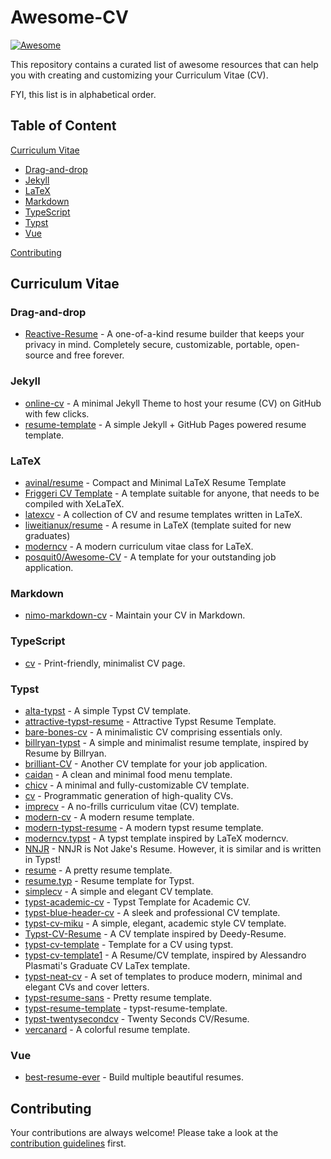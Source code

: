 # Awesome-CV
[![Awesome](https://awesome.re/badge.svg)](https://awesome.re)

This repository contains a curated list of awesome resources that can help you with creating and customizing your Curriculum Vitae (CV).

FYI, this list is in alphabetical order.

## Table of Content

[Curriculum Vitae](#curriculum-vitae)
- [Drag-and-drop](#drag-and-drop)
- [Jekyll](#jekyll)
- [LaTeX](#latex)
- [Markdown](#markdown)
- [TypeScript](#typescript)
- [Typst](#typst)
- [Vue](#vue)

[Contributing](#contributing)

## Curriculum Vitae

### Drag-and-drop

- [Reactive-Resume](https://github.com/AmruthPillai/Reactive-Resume) - A one-of-a-kind resume builder that keeps your privacy in mind. Completely secure, customizable, portable, open-source and free forever.

### Jekyll

- [online-cv](https://github.com/sharu725/online-cv) - A minimal Jekyll Theme to host your resume (CV) on GitHub with few clicks.
- [resume-template](https://github.com/jglovier/resume-template) - A simple Jekyll + GitHub Pages powered resume template.

### LaTeX

- [avinal/resume](https://github.com/avinal/resume) - Compact and Minimal LaTeX Resume Template
- [Friggeri CV Template](https://www.overleaf.com/latex/templates/friggeri-cv-template/hmnchbfmjgqh) - A template suitable for anyone, that needs to be compiled with XeLaTeX.
- [latexcv](https://github.com/jankapunkt/latexcv) - A collection of CV and resume templates written in LaTeX.
- [liweitianux/resume](https://github.com/liweitianux/resume) - A resume in LaTeX (template suited for new graduates)
- [moderncv](https://github.com/moderncv/moderncv) - A modern curriculum vitae class for LaTeX.
- [posquit0/Awesome-CV](https://github.com/posquit0/Awesome-CV) - A template for your outstanding job application.

### Markdown

- [nimo-markdown-cv](https://github.com/wodeni/nimo-markdown-cv) - Maintain your CV in Markdown.

### TypeScript

- [cv](https://github.com/BartoszJarocki/cv) - Print-friendly, minimalist CV page.

### Typst

- [alta-typst](https://github.com/GeorgeHoneywood/alta-typst) - A simple Typst CV template.
- [attractive-typst-resume](https://github.com/Harkunwar/attractive-typst-resume) - Attractive Typst Resume Template.
- [bare-bones-cv](https://github.com/caffeinatedgaze/bare-bones-cv) - A minimalistic CV comprising essentials only.
- [billryan-typst](https://github.com/gvariable/billryan-typst) - A simple and minimalist resume template, inspired by Resume by Billryan.
- [brilliant-CV](https://github.com/mintyfrankie/brilliant-CV) - Another CV template for your job application.
- [caidan](https://github.com/cu1ch3n/caidan) - A clean and minimal food menu template.
- [chicv](https://github.com/skyzh/chicv) - A minimal and fully-customizable CV template.
- [cv](https://github.com/daxartio/cv) - Programmatic generation of high-quality CVs.
- [imprecv](https://github.com/jskherman/cv.typ) - A no-frills curriculum vitae (CV) template.
- [modern-cv](https://github.com/DeveloperPaul123/modern-cv) - A modern resume template.
- [modern-typst-resume](https://github.com/peterpf/modern-typst-resume) - A modern typst resume template.
- [moderncv.typst](https://github.com/giovanniberti/moderncv.typst) - A typst template inspired by LaTeX moderncv.
- [NNJR](https://github.com/tzx/NNJR) - NNJR is Not Jake's Resume. However, it is similar and is written in Typst!
- [resume](https://github.com/hexWars/resume) - A pretty resume template.
- [resume.typ](https://github.com/wusyong/resume.typ) - Resume template for Typst.
- [simplecv](https://github.com/LaurenzV/simplecv) - A simple and elegant CV template.
- [typst-academic-cv](https://github.com/DawnEver/typst-academic-cv) - Typst Template for Academic CV.
- [typst-blue-header-cv](https://github.com/cammellos/typst-blue-header-cv) - A sleek and professional CV template.
- [typst-cv-miku](https://github.com/ice-kylin/typst-cv-miku) - A simple, elegant, academic style CV template.
- [Typst-CV-Resume](https://github.com/jxpeng98/Typst-CV-Resume) - A CV template inspired by Deedy-Resume.
- [typst-cv-template](https://github.com/JCGoran/typst-cv-template) - Template for a CV using typst.
- [typst-cv-template1](https://github.com/vaibhavjhawar/typst-cv-template1) - A Resume/CV template, inspired by Alessandro Plasmati's Graduate CV LaTex template.
- [typst-neat-cv](https://github.com/UntimelyCreation/typst-neat-cv) - A set of templates to produce modern, minimal and elegant CVs and cover letters.
- [typst-resume-sans](https://github.com/mizlan/typst-resume-sans) - Pretty resume template.
- [typst-resume-template](https://github.com/bamboovir/typst-resume-template) - typst-resume-template.
- [typst-twentysecondcv](https://github.com/tomowang/typst-twentysecondcv) - Twenty Seconds CV/Resume.
- [vercanard](https://github.com/elegaanz/vercanard) - A colorful resume template.

### Vue

- [best-resume-ever](https://github.com/salomonelli/best-resume-ever) - Build multiple beautiful resumes.

## Contributing

Your contributions are always welcome! Please take a look at the [contribution guidelines](CONTRIBUTING.md) first.
